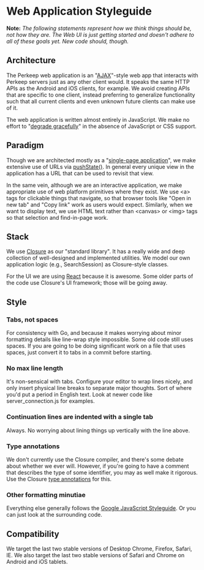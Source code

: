# Web Application Styleguide

**Note:** *The following statements represent how we think things
should be, not how they are. The Web UI is just getting started and doesn't
adhere to all of these goals yet. New code should, though.*


## Architecture

The Perkeep web application is an "[AJAX][]"-style web app that interacts
with Perkeep servers just as any other client would.  It speaks the same
HTTP APIs as the Android and iOS clients, for example. We avoid creating APIs
that are specific to one client, instead preferring to generalize functionality
such that all current clients and even unknown future clients can make use of
it.

The web application is written almost entirely in JavaScript. We make no effort
to "[degrade gracefully][]" in the absence of JavaScript or CSS support.

[AJAX]: http://en.wikipedia.org/wiki/Ajax_(programming)
[degrade gracefully]: http://www.w3.org/wiki/Graceful_degredation_versus_progressive_enhancement

## Paradigm

Though we are architected mostly as a "[single-page application][]", we make
extensive use of URLs via [pushState()][].  In general every unique view in the
application has a URL that can be used to revisit that view.

In the same vein, although we are an interactive application, we make
appropriate use of web platform primitives where they exist. We use &lt;a&gt;
tags for clickable things that navigate, so that browser tools like "Open in
new tab" and "Copy link" work as users would expect. Similarly, when we want to
display text, we use HTML text rather than  &lt;canvas&gt; or &lt;img&gt; tags
so that selection and find-in-page work.

[single-page application]: http://en.wikipedia.org/wiki/Single-page_application
[pushState()]: https://developer.mozilla.org/en-US/docs/Web/Guide/API/DOM/Manipulating_the_browser_history

## Stack

We use [Closure](https://code.google.com/p/closure-library/) as our "standard
library". It has a really wide and deep collection of well-designed and
implemented utilities. We model our own application logic (e.g., SearchSession)
as Closure-style classes.

For the UI we are using [React](http://facebook.github.io/react/) because it is
awesome. Some older parts of the code use Closure's UI framework; those will be
going away.


## Style

### Tabs, not spaces
For consistency with Go, and because it makes worrying about minor formatting
details like line-wrap style impossible. Some old code still uses spaces. If
you are going to be doing significant work on a file that uses spaces, just
convert it to tabs in a commit before starting.

### No max line length
It's non-sensical with tabs. Configure your editor to wrap lines nicely, and
only insert physical line breaks to separate major thoughts. Sort of where
you'd put a period in English text. Look at newer code like
server_connection.js for examples.

### Continuation lines are indented with a single tab
Always. No worrying about lining things up vertically with the line above.

### Type annotations
We don't currently use the Closure compiler, and there's some debate about
whether we ever will. However, if you're going to have a comment that describes
the type of some identifier, you may as well make it rigorous. Use the Closure
[type annotations](https://developers.google.com/closure/compiler/docs/js-for-compiler)
for this.

### Other formatting minutiae
Everything else generally follows the [Google JavaScript
Styleguide](https://google.github.io/styleguide/jsguide.html).
Or you can just look at the surrounding code.


## Compatibility

We target the last two stable versions of Desktop Chrome, Firefox, Safari, IE.
We also target the last two stable versions of Safari and Chrome on Android and
iOS tablets.
